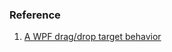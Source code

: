 
### Reference
1. [A WPF drag/drop target behavior](https://putridparrot.com/blog/a-wpf-dragdrop-target-behavior/)